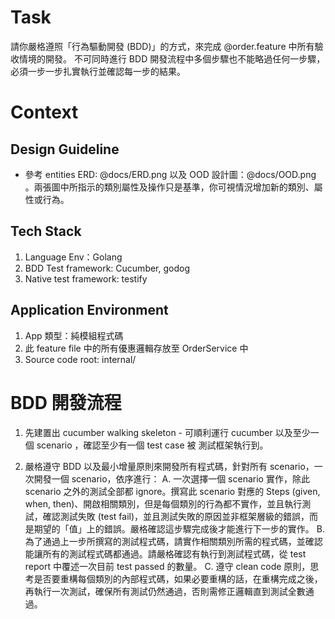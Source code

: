 # Task

請你嚴格遵照「行為驅動開發 (BDD)」的方式，來完成 @order.feature 中所有驗收情境的開發。
不可同時進行 BDD 開發流程中多個步驟也不能略過任何一步驟，必須一步一步扎實執行並確認每一步的結果。

# Context

## Design Guideline

- 參考 entities ERD: @docs/ERD.png 以及 OOD 設計圖：@docs/OOD.png 。兩張圖中所指示的類別屬性及操作只是基準，你可視情況增加新的類別、屬性或行為。

## Tech Stack

1. Language Env：Golang
2. BDD Test framework: Cucumber, godog
3. Native test framework: testify

## Application Environment

1. App 類型：純模組程式碼
2. 此 feature file 中的所有優惠邏輯存放至 OrderService 中
3. Source code root: internal/

# BDD 開發流程

1. 先建置出 cucumber walking skeleton  - 可順利運行 cucumber 以及至少一個 scenario ，確認至少有一個 test case 被 測試框架執行到。

2. 嚴格遵守 BDD 以及最小增量原則來開發所有程式碼，針對所有 scenario，一次開發一個 scenario，依序進行：
    A. 一次選擇一個 scenario 實作，除此 scenario 之外的測試全部都 ignore。撰寫此 scenario 對應的 Steps (given, when, then)、開啟相關類別，但是每個類別的行為都不實作，並且執行測試，確認測試失敗 (test fail)，並且測試失敗的原因並非框架層級的錯誤，而是期望的「值」上的錯誤。嚴格確認這步驟完成後才能進行下一步的實作。
    B. 為了通過上一步所撰寫的測試程式碼，請實作相關類別所需的程式碼，並確認能讓所有的測試程式碼都通過。請嚴格確認有執行到測試程式碼，從 test report 中覆述一次目前 test passed 的數量。
    C. 遵守 clean code 原則，思考是否要重構每個類別的內部程式碼，如果必要重構的話，在重構完成之後，再執行一次測試，確保所有測試仍然通過，否則需修正邏輯直到測試全數通過。
